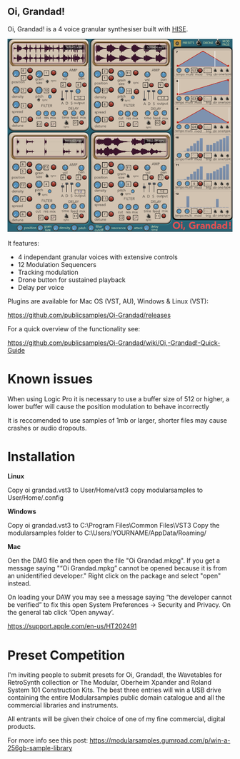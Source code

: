 ## **Oi, Grandad!**

Oi, Grandad! is a 4 voice granular synthesiser built with [HISE](http://hise.audio). 

![Oi, Grandad! ](https://github.com/publicsamples/Oi-Grandad/blob/main/oi%20grandad/oigrandad.png?raw=true)

It features:

 - 4 independant granular voices with extensive controls
 - 12 Modulation Sequencers  
 - Tracking modulation
 - Drone button for sustained playback
 - Delay per voice

Plugins are available for Mac OS (VST, AU), Windows & Linux (VST):

https://github.com/publicsamples/Oi-Grandad/releases

For a quick overview of the functionality see:

https://github.com/publicsamples/Oi-Grandad/wiki/Oi,-Grandad!-Quick-Guide

# Known issues

When using Logic Pro it is necessary to use a buffer size of 512 or higher, a lower buffer will cause the position modulation to behave incorrectly 

It is reccomended to use samples of 1mb or larger, shorter files may cause crashes or audio dropouts.
 

# Installation

 **Linux**
 
 Copy oi grandad.vst3 to User/Home/vst3
 copy modularsamples to User/Home/.config


 **Windows**

Copy oi grandad.vst3 to C:\Program Files\Common Files\VST3
Copy the modularsamples folder to C:\Users/YOURNAME/AppData/Roaming/

 **Mac**
 
Oen the DMG file and then open the file "Oi Grandad.mkpg". If you get a message saying "“Oi Grandad.mpkg” cannot be opened because it is from an unidentified developer." Right click on the package and select "open" instead.

On loading your DAW you may see a message saying “the developer cannot be verified” to fix this open System Preferences → Security and Privacy. On the general tab click ‘Open anyway’.

 https://support.apple.com/en-us/HT202491
 
# Preset Competition

I'm inviting people to submit presets for Oi, Grandad!, the Wavetables for RetroSynth collection or The Modular, Oberheim Xpander and Roland System 101 Construction Kits. The best three entries will win a USB drive containing the entire Modularsamples public domain catalogue and all the commercial libraries and instruments.

All entrants will be given their choice of one of my fine commercial, digital products.

For more info see this post:
https://modularsamples.gumroad.com/p/win-a-256gb-sample-library
